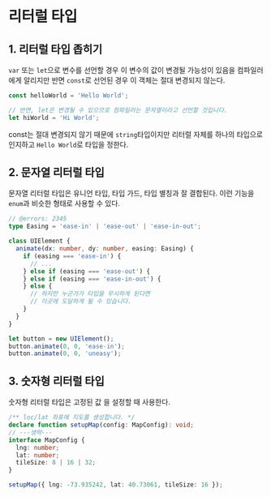 # 리터럴 타입

## 1. 리터럴 타입 좁히기

`var` 또는 `let`으로 변수를 선언할 경우 이 변수의 값이 변경될 가능성이 있음을 컴파일러에게 알리지만 반면 `const`로 선언된 경우 이 객체는 절대 변경되지 않는다.

```ts
const helloWorld = 'Hello World';

// 반면, let은 변경될 수 있으므로 컴파일러는 문자열이라고 선언할 것입니다.
let hiWorld = 'Hi World';
```

const는 절대 변경되지 않기 때문에 `string`타입이지만 리터럴 자체를 하나의 타입으로 인지하고 `Hello World`로 타입을 정한다.

## 2. 문자열 리터럴 타입

문자열 리터럴 타입은 유니언 타입, 타입 가드, 타입 별칭과 잘 결합된다.
이런 기능을 `enum`과 비슷한 형태로 사용할 수 있다.

```ts
// @errors: 2345
type Easing = 'ease-in' | 'ease-out' | 'ease-in-out';

class UIElement {
  animate(dx: number, dy: number, easing: Easing) {
    if (easing === 'ease-in') {
      // ...
    } else if (easing === 'ease-out') {
    } else if (easing === 'ease-in-out') {
    } else {
      // 하지만 누군가가 타입을 무시하게 된다면
      // 이곳에 도달하게 될 수 있습니다.
    }
  }
}

let button = new UIElement();
button.animate(0, 0, 'ease-in');
button.animate(0, 0, 'uneasy');
```

## 3. 숫자형 리터럴 타입

숫자형 리터럴 타입은 고정된 값 을 설정할 때 사용한다.

```ts
/** loc/lat 좌표에 지도를 생성합니다. */
declare function setupMap(config: MapConfig): void;
// ---생략---
interface MapConfig {
  lng: number;
  lat: number;
  tileSize: 8 | 16 | 32;
}

setupMap({ lng: -73.935242, lat: 40.73061, tileSize: 16 });
```
